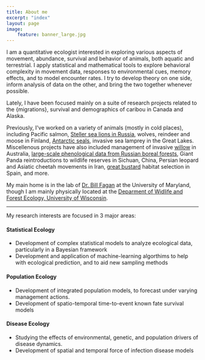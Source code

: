 ```yaml
---
title: About me
excerpt: "index"
layout: page
image:
    feature: banner_large.jpg
---
```


I am a quantitative ecologist interested in exploring various aspects of movement, abundance, survival and behavior of animals, both aquatic and terrestrial. I apply statistical and mathematical tools to explore behavioral complexity in movement data, responses to environmental cues, memory effects, and to model encounter rates. I try to develop theory on one side, inform analysis of data on the other, and bring the two together whenever possible.


Lately, I have been focused mainly on a suite of research projects related to the {migrations}, survival and demographics of caribou in Canada and Alaska. 

Previously, I've worked on a variety of animals (mostly in cold places), including Pacific salmon, [Steller sea lions in Russia](http://www.brillig.org/~elzizi/raykokegallery/sivuchi/sivuchi.html#sivuchi01), wolves, reindeer and moose in Finland, [Antarctic seals](http://en.wikipedia.org/wiki/Lobodontini), invasive sea lamprey in the Great Lakes. Miscellenous projects have also included management of invasive [willow](https://en.wikipedia.org/wiki/Salix_cinerea) in Australia,  [large-scale phenological data from Russian boreal forests](http://www.helsinki.fi/science/metapop/EBFB/), Giant Panda reintroductions to wildlife reserves in Sichuan, China, Persian leopard and Asiatic cheetah movements in Iran, [great bustard](https://upload.wikimedia.org/wikipedia/commons/9/90/Drop_f%C3%BAzat%C3%BD_%28Otis_tarda%29_%282416576086%29.jpg) habitat selection in Spain, and more.


My main home is in the lab of [Dr. Bill Fagan](www.clfs.umd.edu/biology/faganlab) at the University of Maryland, though I am mainly physically located at the [Deparment of Widlife and Forest Ecology, University of Wisconsin](https://forestandwildlifeecology.wisc.edu/).   

_________________________

My research interests are focused in 3 major areas:

#### Statistical Ecology

* Development of complex statistical models to analyze ecological data, particularly in a Bayesian framework
* Development and application of machine-learning algorthims to help with ecological prediction, and to aid new sampling methods

#### Population Ecology

* Development of integrated population models, to forecast under varying management actions.
* Development of spatio-temporal time-to-event known fate survival models

#### Disease Ecology

* Studying the effects of environmental, genetic, and population drivers of disease dynamics.
* Development of spatial and temporal force of infection disease models
